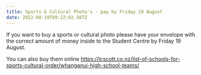 ```yaml
---
title: Sports & Cultural Photo's - pay by Friday 19 August
date: 2022-08-19T09:22:02.507Z
---
```

If you want to buy a sports or cultural photo please have your envelope with the correct amount of money inside to the Student Centre by Friday 19 August.  

You can also buy them online https://lcscott.co.nz/list-of-schools-for-sports-cultural-order/whanganui-high-school-teams/
